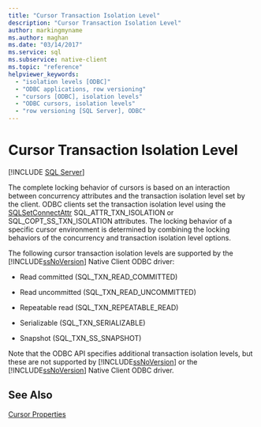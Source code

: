 ```yaml
---
title: "Cursor Transaction Isolation Level"
description: "Cursor Transaction Isolation Level"
author: markingmyname
ms.author: maghan
ms.date: "03/14/2017"
ms.service: sql
ms.subservice: native-client
ms.topic: "reference"
helpviewer_keywords:
  - "isolation levels [ODBC]"
  - "ODBC applications, row versioning"
  - "cursors [ODBC], isolation levels"
  - "ODBC cursors, isolation levels"
  - "row versioning [SQL Server], ODBC"
---
```

# Cursor Transaction Isolation Level
[!INCLUDE [SQL Server](../../../includes/applies-to-version/sql-asdb-asdbmi-asa-pdw.md)]

  The complete locking behavior of cursors is based on an interaction between concurrency attributes and the transaction isolation level set by the client. ODBC clients set the transaction isolation level using the [SQLSetConnectAttr](../../../relational-databases/native-client-odbc-api/sqlsetconnectattr.md) SQL_ATTR_TXN_ISOLATION or SQL_COPT_SS_TXN_ISOLATION attributes. The locking behavior of a specific cursor environment is determined by combining the locking behaviors of the concurrency and transaction isolation level options.  
  
 The following cursor transaction isolation levels are supported by the [!INCLUDE[ssNoVersion](../../../includes/ssnoversion-md.md)] Native Client ODBC driver:  
  
-   Read committed (SQL_TXN_READ_COMMITTED)  
  
-   Read uncommitted (SQL_TXN_READ_UNCOMMITTED)  
  
-   Repeatable read (SQL_TXN_REPEATABLE_READ)  
  
-   Serializable (SQL_TXN_SERIALIZABLE)  
  
-   Snapshot (SQL_TXN_SS_SNAPSHOT)  
  
 Note that the ODBC API specifies additional transaction isolation levels, but these are not supported by [!INCLUDE[ssNoVersion](../../../includes/ssnoversion-md.md)] or the [!INCLUDE[ssNoVersion](../../../includes/ssnoversion-md.md)] Native Client ODBC driver.  
  
## See Also  
 [Cursor Properties](../../../relational-databases/native-client-odbc-cursors/properties/cursor-properties.md)  
  
  
